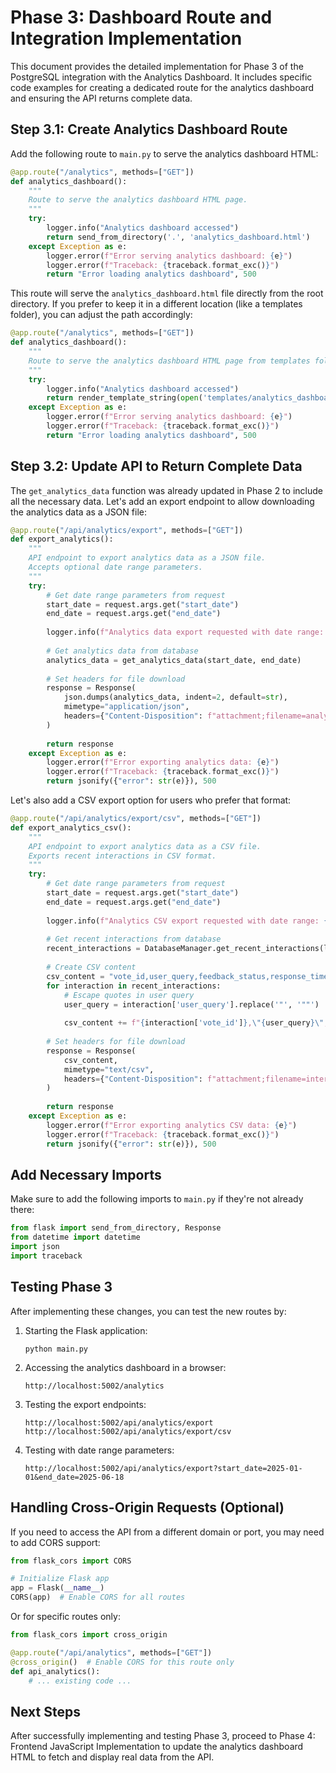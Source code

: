 # Phase 3: Dashboard Route and Integration Implementation

This document provides the detailed implementation for Phase 3 of the PostgreSQL integration with the Analytics Dashboard. It includes specific code examples for creating a dedicated route for the analytics dashboard and ensuring the API returns complete data.

## Step 3.1: Create Analytics Dashboard Route

Add the following route to `main.py` to serve the analytics dashboard HTML:

```python
@app.route("/analytics", methods=["GET"])
def analytics_dashboard():
    """
    Route to serve the analytics dashboard HTML page.
    """
    try:
        logger.info("Analytics dashboard accessed")
        return send_from_directory('.', 'analytics_dashboard.html')
    except Exception as e:
        logger.error(f"Error serving analytics dashboard: {e}")
        logger.error(f"Traceback: {traceback.format_exc()}")
        return "Error loading analytics dashboard", 500
```

This route will serve the `analytics_dashboard.html` file directly from the root directory. If you prefer to keep it in a different location (like a templates folder), you can adjust the path accordingly:

```python
@app.route("/analytics", methods=["GET"])
def analytics_dashboard():
    """
    Route to serve the analytics dashboard HTML page from templates folder.
    """
    try:
        logger.info("Analytics dashboard accessed")
        return render_template_string(open('templates/analytics_dashboard.html').read())
    except Exception as e:
        logger.error(f"Error serving analytics dashboard: {e}")
        logger.error(f"Traceback: {traceback.format_exc()}")
        return "Error loading analytics dashboard", 500
```

## Step 3.2: Update API to Return Complete Data

The `get_analytics_data` function was already updated in Phase 2 to include all the necessary data. Let's add an export endpoint to allow downloading the analytics data as a JSON file:

```python
@app.route("/api/analytics/export", methods=["GET"])
def export_analytics():
    """
    API endpoint to export analytics data as a JSON file.
    Accepts optional date range parameters.
    """
    try:
        # Get date range parameters from request
        start_date = request.args.get("start_date")
        end_date = request.args.get("end_date")
        
        logger.info(f"Analytics data export requested with date range: {start_date} to {end_date}")
        
        # Get analytics data from database
        analytics_data = get_analytics_data(start_date, end_date)
        
        # Set headers for file download
        response = Response(
            json.dumps(analytics_data, indent=2, default=str),
            mimetype="application/json",
            headers={"Content-Disposition": f"attachment;filename=analytics_export_{datetime.now().strftime('%Y%m%d_%H%M%S')}.json"}
        )
        
        return response
    except Exception as e:
        logger.error(f"Error exporting analytics data: {e}")
        logger.error(f"Traceback: {traceback.format_exc()}")
        return jsonify({"error": str(e)}), 500
```

Let's also add a CSV export option for users who prefer that format:

```python
@app.route("/api/analytics/export/csv", methods=["GET"])
def export_analytics_csv():
    """
    API endpoint to export analytics data as a CSV file.
    Exports recent interactions in CSV format.
    """
    try:
        # Get date range parameters from request
        start_date = request.args.get("start_date")
        end_date = request.args.get("end_date")
        
        logger.info(f"Analytics CSV export requested with date range: {start_date} to {end_date}")
        
        # Get recent interactions from database
        recent_interactions = DatabaseManager.get_recent_interactions(limit=1000)  # Larger limit for export
        
        # Create CSV content
        csv_content = "vote_id,user_query,feedback_status,response_time,tokens,timestamp\n"
        for interaction in recent_interactions:
            # Escape quotes in user query
            user_query = interaction['user_query'].replace('"', '""')
            
            csv_content += f"{interaction['vote_id']},\"{user_query}\",{interaction['feedback_status']},{interaction['response_time']},{interaction['tokens']},{interaction['timestamp']}\n"
        
        # Set headers for file download
        response = Response(
            csv_content,
            mimetype="text/csv",
            headers={"Content-Disposition": f"attachment;filename=interactions_export_{datetime.now().strftime('%Y%m%d_%H%M%S')}.csv"}
        )
        
        return response
    except Exception as e:
        logger.error(f"Error exporting analytics CSV data: {e}")
        logger.error(f"Traceback: {traceback.format_exc()}")
        return jsonify({"error": str(e)}), 500
```

## Add Necessary Imports

Make sure to add the following imports to `main.py` if they're not already there:

```python
from flask import send_from_directory, Response
from datetime import datetime
import json
import traceback
```

## Testing Phase 3

After implementing these changes, you can test the new routes by:

1. Starting the Flask application:
   ```
   python main.py
   ```

2. Accessing the analytics dashboard in a browser:
   ```
   http://localhost:5002/analytics
   ```

3. Testing the export endpoints:
   ```
   http://localhost:5002/api/analytics/export
   http://localhost:5002/api/analytics/export/csv
   ```

4. Testing with date range parameters:
   ```
   http://localhost:5002/api/analytics/export?start_date=2025-01-01&end_date=2025-06-18
   ```

## Handling Cross-Origin Requests (Optional)

If you need to access the API from a different domain or port, you may need to add CORS support:

```python
from flask_cors import CORS

# Initialize Flask app
app = Flask(__name__)
CORS(app)  # Enable CORS for all routes
```

Or for specific routes only:

```python
from flask_cors import cross_origin

@app.route("/api/analytics", methods=["GET"])
@cross_origin()  # Enable CORS for this route only
def api_analytics():
    # ... existing code ...
```

## Next Steps

After successfully implementing and testing Phase 3, proceed to Phase 4: Frontend JavaScript Implementation to update the analytics dashboard HTML to fetch and display real data from the API.
